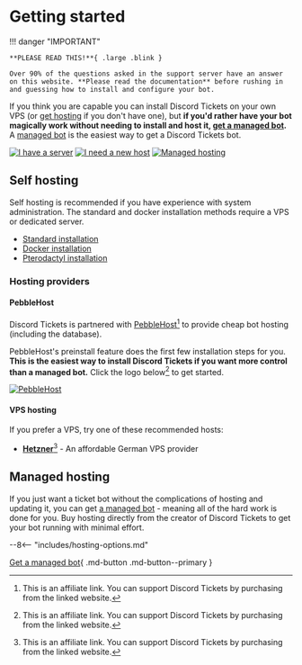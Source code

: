 # Getting started

!!! danger "IMPORTANT"

	**PLEASE READ THIS!**{ .large .blink }

	Over 90% of the questions asked in the support server have an answer on this website. **Please read the documentation** before rushing in and guessing how to install and configure your bot.

If you think you are capable you can install Discord Tickets on your own VPS (or [get hosting](#hosting-providers) if you don't have one), but **if you'd rather have your bot magically work without needing to install and host it, [get a managed bot](#managed-hosting).** A [managed bot](#managed-hosting) is the easiest way to get a Discord Tickets bot.

[![I have a server](/img/getting-started/btn1.png)](#self-hosting)
[![I need a new host](/img/getting-started/btn2.png)](#hosting-providers)
[![Managed hosting](/img/getting-started/btn3.png)](#managed-hosting)

## Self hosting

Self hosting is recommended if you have experience with system administration. The standard and docker installation methods require a VPS or dedicated server.

- [Standard installation](/installation/standard)
- [Docker installation](/installation/docker)
- [Pterodactyl installation](/installation/pterodactyl)

### Hosting providers

#### PebbleHost

Discord Tickets is partnered with [PebbleHost](https://billing.pebblehost.com/aff.php?aff=1841)[^1] to provide cheap bot hosting (including the database).

PebbleHost's preinstall feature does the first few installation steps for you. **This is the easiest way to install Discord Tickets if you want more control than a managed bot.** Click the logo below[^1] to get started.

[![PebbleHost](https://img.eartharoid.me/insecure/rs:auto:180/plain/s3://eartharoid/sharex/21/10/pebblehost.webp)](https://billing.pebblehost.com/aff.php?aff=1841)

#### VPS hosting

If you prefer a VPS, try one of these recommended hosts:

- [**Hetzner**](https://www.hetzner.com/cloud)[^1] - An affordable German VPS provider

## Managed hosting

If you just want a ticket bot without the complications of hosting and updating it, you can get [a managed bot](/managed) - meaning all of the hard work is done for you. Buy hosting directly from the creator of Discord Tickets to get your bot running with minimal effort.

<!-- do not delete -->
--8<-- "includes/hosting-options.md"
<!-- /do not delete -->

[Get a managed bot](/managed){ .md-button .md-button--primary }

[^1]: This is an affiliate link. You can support Discord Tickets by purchasing from the linked website.
